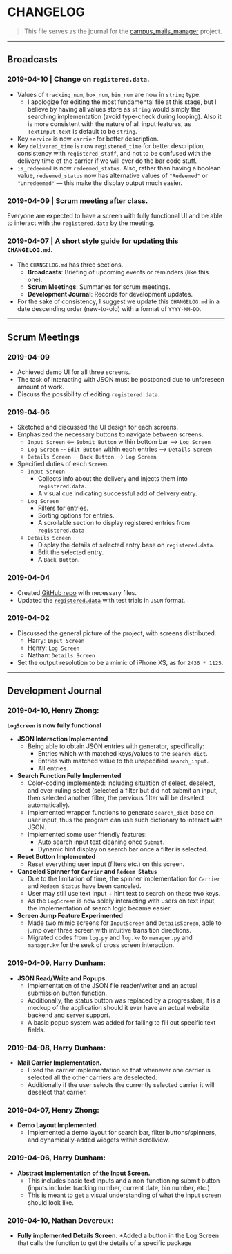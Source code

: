 # CHANGELOG

> This file serves as the journal for the [campus_mails_manager](https://github.com/cs230s19/campus_mails_manager) project.

---

## Broadcasts

### 2019-04-10 | Change on `registered.data`.

* Values of `tracking_num`, `box_num`, `bin_num` are now in `string` type.
    * I apologize for editing the most fundamental file at this stage, but I believe by having all values store as `string` would simply the searching implementation (avoid type-check during looping). Also it is more consistent with the nature of all input features, as `TextInput.text` is default to be `string`.
* Key `service` is now `carrier` for better description.
* Key `delivered_time` is now `registered_time` for better description, consistency with `registered_staff`, and not to be confused with the delivery time of the carrier if we will ever do the bar code stuff.
* `is_redeemed` is now `redeemed_status`. Also, rather than having a boolean value, `redeemed_status` now has alternative values of `"Redeemed"` or `"Unredeemed"` — this make the display output much easier.

### 2019-04-09 | Scrum meeting after class.
Everyone are expected to have a screen with fully functional UI and be able to interact with the `registered.data` by the meeting.

### 2019-04-07 | A short style guide for updating this `CHANGELOG.md`.
* The `CHANGELOG.md` has three sections.
    * **Broadcasts**: Briefing of upcoming events or reminders (like this one).
    * **Scrum Meetings**: Summaries for scrum meetings.
    * **Development Journal**: Records for development updates.
* For the sake of consistency, I suggest we update this `CHANGELOG.md` in a date descending order (new-to-old) with a format of `YYYY-MM-DD`.



---
## Scrum Meetings

### 2019-04-09
* Achieved demo UI for all three screens.
* The task of interacting with JSON must be postponed due to unforeseen amount of work. 
* Discuss the possibility of editing `registered.data`.

### 2019-04-06
* Sketched and discussed the UI design for each screens.
* Emphasized the necessary buttons to navigate between screens.
    * `Input Screen` <-- `Submit Button` within bottom bar --> `Log Screen`
    * `Log Screen` -- `Edit Button` within each entries --> `Details Screen`
    * `Details Screen` -- `Back Button` --> `Log Screen`
* Specified duties of each `Screen`.
    * `Input Screen`
        * Collects info about the delivery and injects them into `registered.data`.
        * A visual cue indicating successful add of delivery entry.
    * `Log Screen`
        * Filters for entries.
        * Sorting options for entries.
        * A scrollable section to display registered entries from `registered.data`
    * `Details Screen`
        * Display the details of selected entry base on `registered.data`.
        * Edit the selected entry.
        * A `Back Button`.
        
### 2019-04-04
* Created [GitHub repo](https://github.com/cs230s19/campus_mails_manager) with necessary files.
* Updated the [`registered.data`](https://github.com/cs230s19/campus_mails_manager/blob/master/registered.data) with test trials in `JSON` format.

### 2019-04-02
* Discussed the general picture of the project, with screens distributed.
    * Harry: `Input Screen`
    * Henry: `Log Screen`
    * Nathan: `Details Screen`
* Set the output resolution to be a mimic of iPhone XS, as for `2436 * 1125`.

 
 
---
## Development Journal



### 2019-04-10, Henry Zhong:
**`LogScreen` is now fully functional**
* **JSON Interaction Implemented**
    * Being able to obtain JSON entries with generator, specifically:
        * Entries which with matched keys/values to the `search_dict`.
        * Entries with matched value to the unspecified `search_input`.
        * All entries.
* **Search Function Fully Implemented**
    * Color-coding implemented: including situation of select, deselect, and over-ruling select (selected a filter but did not submit an input, then selected another filter, the pervious filter will be deselect automatically).
    * Implemented wrapper functions to generate `search_dict` base on user input, thus the program can use such dictionary to interact with JSON.
    * Implemented some user friendly features:
        * Auto search input text cleaning once `Submit`.
        * Dynamic hint display on search bar once a filter is selected.
* **Reset Button Implemented**
    * Reset everything user input (filters etc.) on this screen.
* **Canceled Spinner for `Carrier` and `Redeem Status`**
    * Due to the limitation of time, the spinner implementation for `Carrier` and `Redeem Status` have been canceled.
    * User may still use text input + hint text to search on these two keys.
    * As the `LogScreen` is now solely interacting with users on text input, the implementation of search logic became easier.
* **Screen Jump Feature Experimented**
    * Made two mimic screens for `InputScreen` and `DetailsScreen`, able to jump over three screen with intuitive transition directions.
    * Migrated codes from `log.py` and `log.kv` to `manager.py` and `manager.kv` for the seek of cross screen interaction.


### 2019-04-09, Harry Dunham:
* **JSON Read/Write and Popups.**
    * Implementation of the JSON file reader/writer and an actual submission button function.
    * Additionally, the status button was replaced by a progressbar, it is a mockup of the application should it ever have an actual website backend and server support.
    * A basic popup system was added for failing to fill out specific text fields.

### 2019-04-08, Harry Dunham:
* **Mail Carrier Implementation.**
    * Fixed the carrier implementation so that whenever one carrier is selected all the other carriers are deselected. 
    * Additionally if the user selects the currently selected carrier it will deselect that carrier.

### 2019-04-07, Henry Zhong:

* **Demo Layout Implemented.**
    * Implemented a demo layout for search bar, filter buttons/spinners, and dynamically-added widgets within scrollview.

### 2019-04-06, Harry Dunham:

* **Abstract Implementation of the Input Screen.** 
    * This includes basic text inputs and a non-functioning submit button (inputs include: tracking number, current date, bin number, etc.) 
    * This is meant to get a visual understanding of what the input screen should look like.
### 2019-04-10, Nathan Devereux:
* **Fully implemented Details Screen.**
    *Added a button in the Log Screen that calls the function to get the details of a specific package       
